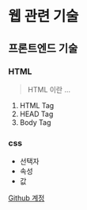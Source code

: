 # 웹 관련 기술
## 프론트엔드 기술
### HTML
> HTML 이란 ...
1. HTML Tag
2. HEAD Tag
3. Body Tag

### css
* 선택자
* 속성
* 값

[Github 계정](https://github.com/hwan02)